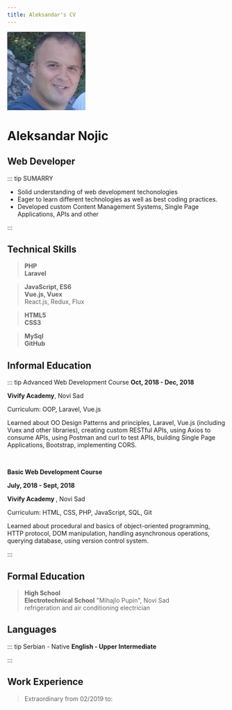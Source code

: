 ```yaml
---
title: Aleksandar's CV
---
```

![img](images/mojafotka.jpeg)
# Aleksandar Nojic

## Web Developer

::: tip SUMARRY
  <ul>
    <li>Solid understanding of web development techonologies</li>
    <li>Eager to learn different technologies as well as best coding practices.</li>
    <li>Developed custom Content Management Systems, Single Page Applications, APIs and other</li>
  </ul>
:::
<h2>Technical Skills</h2>

> **PHP <br/>
  Laravel**

> **JavaScript, ES6 <br/>
  Vue.js, Vuex** <br/>
  React.js, Redux, Flux

> **HTML5 <br/>
  CSS3**

> **MySql <br/>
  GitHub**

<h2>Informal Education</h2>

::: tip Advanced Web Development Course
  <b>Oct, 2018 - Dec, 2018</b>

  <b>Vivify Academy</b>, Novi Sad

  Curriculum: OOP, Laravel, Vue.js

  Learned about OO Design Patterns and principles, Laravel, Vue.js (including Vuex and other libraries), creating custom RESTful APIs, using Axios to consume APIs, using Postman and curl to test APIs, building Single Page Applications, Bootstrap, implementing CORS.

  <br/>

  <strong> Basic Web Development Course </strong>

  <b>July, 2018 - Sept, 2018</b>

  <strong> Vivify Academy </strong>, Novi Sad

  Curriculum: HTML, CSS, PHP, JavaScript, SQL, Git

  Learned about procedural and basics of object-oriented programming, HTTP protocol, DOM manipulation, handling asynchronous operations, querying database, using version control system.

:::

<h2>Formal Education</h2>

> <strong> High School </strong> <br/>
  <b> Electrotechnical School</b> "Mihajlo Pupin", Novi Sad <br/>
  refrigeration and air conditioning electrician  

<h2>Languages</h2>

::: tip Serbian - Native
<b>English - Upper Intermediate</b>

:::

<h2> Work Experience </h2>

>Extraordinary from 02/2019 to: